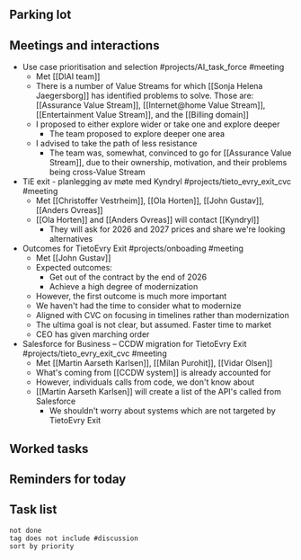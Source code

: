 ## Parking lot
## Meetings and interactions
- Use case prioritisation and selection #projects/AI_task_force  #meeting 
	- Met [[DIAI team]]
	- There is a number of Value Streams for which [[Sonja Helena Jaegersborg]] has identified problems to solve. Those are: [[Assurance Value Stream]], [[Internet@home Value Stream]], [[Entertainment Value Stream]], and the [[Billing domain]]
	- I proposed to either explore wider or take one and explore deeper
		- The team proposed to explore deeper one area
	- I advised to take the path of less resistance
		- The team was, somewhat,  convinced to go for [[Assurance Value Stream]], due to their ownership, motivation, and their problems being cross-Value Stream
- TiE exit - planlegging av møte med Kyndryl #projects/tieto_evry_exit_cvc  #meeting 
	- Met [[Christoffer Vestrheim]], [[Ola Horten]], [[John Gustav]], [[Anders Ovreas]]
	- [[Ola Horten]] and [[Anders Ovreas]] will contact [[Kyndryl]]
		- They will ask for 2026 and 2027 prices and share we're looking alternatives
- Outcomes for TietoEvry Exit #projects/onboading  #meeting 
	- Met [[John Gustav]]
	- Expected outcomes:
		- Get out of the contract by the end of 2026
		- Achieve a high degree of modernization 
	- However, the first outcome is much more important
	- We haven't had the time to consider what to modernize
	- Aligned with CVC on focusing in timelines rather than modernization
	- The ultima goal is not clear, but assumed. Faster time to market
	- CEO has given marching order
- Salesforce for Business – CCDW migration for TietoEvry Exit #projects/tieto_evry_exit_cvc  #meeting 
	- Met [[Martin Aarseth Karlsen]], [[Milan Purohit]], [[Vidar Olsen]]
	- What's coming from [[CCDW system]] is already accounted for
	- However, individuals calls from code, we don't know about
	- [[Martin Aarseth Karlsen]]  will create a list of the API's called from Salesforce
		- We shouldn't worry about systems which are not targeted by TietoEvry Exit
## Worked tasks

## Reminders for today

## Task list

```tasks
not done
tag does not include #discussion 
sort by priority
```

